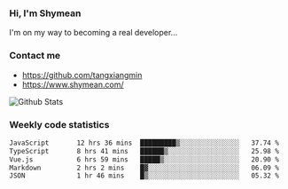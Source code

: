 ### Hi, I'm Shymean

I'm on my way to becoming a real developer...

### Contact me

- <https://github.com/tangxiangmin>
- <https://www.shymean.com/>

![Github Stats](https://github-readme-stats.vercel.app/api?username=tangxiangmin&show_icons=true&theme=dark)


###  Weekly code statistics

<!--START_SECTION:waka-->

```txt
JavaScript       12 hrs 36 mins  █████████▒░░░░░░░░░░░░░░░   37.74 %
TypeScript       8 hrs 41 mins   ██████▒░░░░░░░░░░░░░░░░░░   25.98 %
Vue.js           6 hrs 59 mins   █████▒░░░░░░░░░░░░░░░░░░░   20.90 %
Markdown         2 hrs 2 mins    █▓░░░░░░░░░░░░░░░░░░░░░░░   06.09 %
JSON             1 hr 46 mins    █▒░░░░░░░░░░░░░░░░░░░░░░░   05.32 %
```

<!--END_SECTION:waka-->